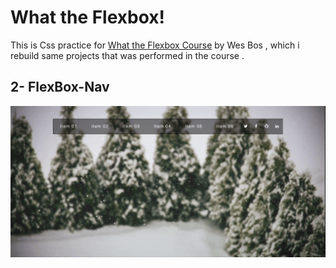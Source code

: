 # What the Flexbox!

This is Css practice for [What the Flexbox Course](http://flexbox.io/) by Wes Bos , which i rebuild same projects that was performed in the course .

## 2- FlexBox-Nav

![alt text](./01-Flexbox-Nav/screen01.gif)
